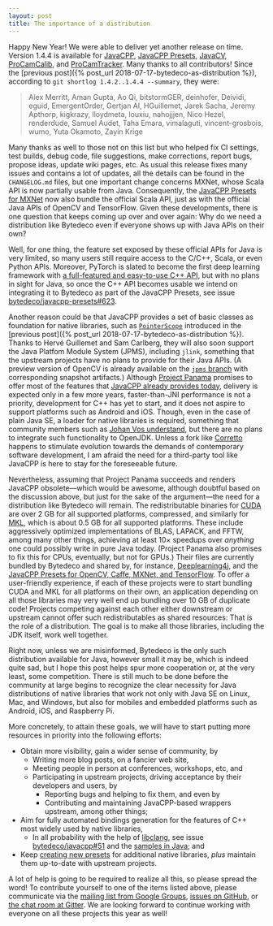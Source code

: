 ```yaml
---
layout: post
title: The importance of a distribution
---
```


Happy New Year! We were able to deliver yet another release on time. Version 1.4.4 is available for [JavaCPP](https://github.com/bytedeco/javacpp), [JavaCPP Presets](https://github.com/bytedeco/javacpp-presets), [JavaCV](https://github.com/bytedeco/javacv), [ProCamCalib](https://github.com/bytedeco/procamcalib), and [ProCamTracker](https://github.com/bytedeco/procamtracker). Many thanks to all contributors! Since the [previous post]({% post_url 2018-07-17-bytedeco-as-distribution %}), according to `git shortlog 1.4.2..1.4.4 --summary`, they were:

> Alex Merritt, Aman Gupta, Ao Qi, bitstormGER, deinhofer, Deividi, eguid, EmergentOrder, Gertjan Al, HGuillemet, Jarek Sacha, Jeremy Apthorp, kigkrazy, lloydmeta, louxiu, nahojjjen, Nico Hezel, renderdude, Samuel Audet, Taha Emara, vimalaguti, vincent-grosbois, wumo, Yuta Okamoto, Zayin Krige

Many thanks as well to those not on this list but who helped fix CI settings, test builds, debug code, file suggestions, make corrections, report bugs, propose ideas, update wiki pages, etc. As usual this release fixes many issues and contains a lot of updates, all the details can be found in the `CHANGELOG.md` files, but one important change concerns MXNet, whose Scala API is now partially usable from Java. Consequently, the [JavaCPP Presets for MXNet](https://github.com/bytedeco/javacpp-presets/tree/master/mxnet) now also bundle the official Scala API, just as with the official Java APIs of OpenCV and TensorFlow. Given these developments, there is one question that keeps coming up over and over again: Why do we need a distribution like Bytedeco even if everyone shows up with Java APIs on their own?

Well, for one thing, the feature set exposed by these official APIs for Java is very limited, so many users still require access to the C/C++, Scala, or even Python APIs. Moreover, PyTorch is slated to become the first deep learning framework with [a full-featured and easy-to-use C++ API](https://pytorch.org/cppdocs/), but with no plans in sight for Java, so once the C++ API becomes usable we intend on integrating it to Bytedeco as part of the JavaCPP Presets, see issue [bytedeco/javacpp-presets#623](https://github.com/bytedeco/javacpp-presets/issues/623).

Another reason could be that JavaCPP provides a set of basic classes as foundation for native libraries, such as [`PointerScope`](http://bytedeco.org/javacpp/apidocs/org/bytedeco/javacpp/PointerScope.html) introduced in the [previous post]({% post_url 2018-07-17-bytedeco-as-distribution %}). Thanks to Hervé Guillemet and Sam Carlberg, they will also soon support the Java Platfom Module System (JPMS), including `jlink`, something that the upstream projects have no plans to provide for their Java APIs. (A preview version of OpenCV is already available on the [`jpms` branch](https://github.com/bytedeco/javacpp-presets/tree/jpms/opencv) with corresponding snapshot artifacts.) Although [Project Panama](http://openjdk.java.net/projects/panama/) promises to offer most of the features that [JavaCPP already provides today](/faq/), delivery is expected only in a few more years, faster-than-JNI performance is not a priority, development for C++ has yet to start, and it does not aspire to support platforms such as Android and iOS. Though, even in the case of plain Java SE, a loader for native libraries is required, something that community members such as [Johan Vos understand](https://mail.openjdk.java.net/pipermail/workshop-discuss/2018-July/000007.html), but there are no plans to integrate such functionality to OpenJDK. Unless a fork like [Corretto](https://github.com/corretto) happens to stimulate evolution towards the demands of contemporary software development, I am afraid the need for a third-party tool like JavaCPP is here to stay for the foreseeable future.

Nevertheless, assuming that Project Panama succeeds and renders JavaCPP obsolete&mdash;which would be awesome, although doubtful based on the discussion above, but just for the sake of the argument&mdash;the need for a distribution like Bytedeco will remain. The redistributable binaries for [CUDA](https://developer.nvidia.com/cuda-downloads) are over 2 GB for all supported platforms, compressed, and similarly for [MKL](https://software.intel.com/en-us/mkl), which is about 0.5 GB for all supported platforms. These include aggressively optimized implementations of BLAS, LAPACK, and FFTW, among many other things, achieving at least 10&times; speedups over *anything* one could possibly write in pure Java today. (Project Panama also promises to fix this for CPUs, eventually, but not for GPUs.) Their files are currently bundled by Bytedeco and shared by, for instance, [Deeplearning4j](https://deeplearning4j.org/), and the [JavaCPP Presets for OpenCV, Caffe, MXNet, and TensorFlow](https://github.com/bytedeco/javacpp-presets). To offer a user-friendly experience, if each of these projects were to start bundling CUDA and MKL for all platforms on their own, an application depending on all those libraries may very well end up bundling over 10 GB of duplicate code! Projects competing against each other either downstream or upstream cannot offer such redistributables as shared resources: That is the role of a distribution. The goal is to make all those libraries, including the JDK itself, work well together.

Right now, unless we are misinformed, Bytedeco is the only such distribution available for Java, however small it may be, which is indeed quite sad, but I hope this post helps spur more cooperation or, at the very least, some competition. There is still much to be done before the community at large begins to recognize the clear necessity for Java distributions of native libraries that work not only with Java SE on Linux, Mac, and Windows, but also for mobiles and embedded platforms such as Android, iOS, and Raspberry Pi.

More concretely, to attain these goals, we will have to start putting more resources in priority into the following efforts:

 * Obtain more visibility, gain a wider sense of community, by
   * Writing more blog posts, on a fancier web site,
   * Meeting people in person at conferences, workshops, etc, and
   * Participating in upstream projects, driving acceptance by their developers and users, by
     * Reporting bugs and helping to fix them, and even by
     * Contributing and maintaining JavaCPP-based wrappers upstream, among other things;
 * Aim for fully automated bindings generation for the features of C++ most widely used by native libraries,
   * In all probability with the help of [libclang](https://clang.llvm.org/docs/Tooling.html), see issue [bytedeco/javacpp#51](https://github.com/bytedeco/javacpp/issues/51) and the [samples in Java](https://github.com/bytedeco/javacpp-presets/tree/master/llvm/samples/); and
 * Keep [creating new presets](https://github.com/bytedeco/javacpp-presets/wiki/Create-New-Presets) for additional native libraries, *plus* maintain them up-to-date with upstream projects.

A lot of help is going to be required to realize all this, so please spread the word! To contribute yourself to one of the items listed above, please communicate via the [mailing list from Google Groups](http://groups.google.com/group/javacpp-project), [issues on GitHub](https://github.com/bytedeco/javacpp/issues), or [the chat room at Gitter](https://gitter.im/bytedeco/javacpp). We are looking forward to continue working with everyone on all these projects this year as well!
